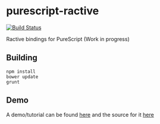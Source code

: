 
# purescript-ractive  

[![Build Status](https://travis-ci.org/AitorATuin/purescript-ractive.svg?branch=master)](https://travis-ci.org/AitorATuin/purescript-ractive)

Ractive bindings for PureScript (Work in progress)

## Building

```
npm install
bower update
grunt
```

## Demo
A demo/tutorial can be found [here](http://aitoratuin.github.io/purescript-ractive-tutorial/) and the source for it [here](https://github.com/AitorATuin/purescript-ractive-tutorial)
